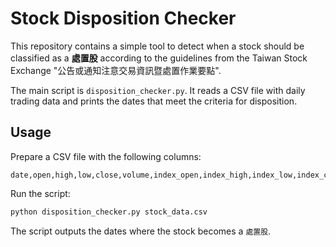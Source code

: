 # Stock Disposition Checker

This repository contains a simple tool to detect when a stock should be
classified as a **處置股** according to the guidelines from the Taiwan Stock
Exchange "公告或通知注意交易資訊暨處置作業要點".

The main script is `disposition_checker.py`. It reads a CSV file with daily
trading data and prints the dates that meet the criteria for disposition.

## Usage

Prepare a CSV file with the following columns:

```
date,open,high,low,close,volume,index_open,index_high,index_low,index_close,outstanding_shares
```

Run the script:

```bash
python disposition_checker.py stock_data.csv
```

The script outputs the dates where the stock becomes a `處置股`.
